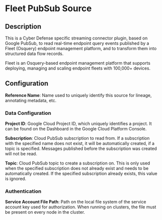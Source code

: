 
# Fleet PubSub Source

## Description
This is a Cyber Defense specific streaming connector plugin, based on Google PubSub, to read real-time
endpoint query events published by a Fleet (Osquery) endpoint management platform, and to transform them 
into structured data flow records.

Fleet is an Osquery-based endpoint management platform that supports deploying, managing and scaling
endpoint fleets with 100,000+ devices.

## Configuration
**Reference Name**: Name used to uniquely identify this source for lineage, annotating metadata, etc.

### Data Configuration
**Project ID**: Google Cloud Project ID, which uniquely identifies a project. It can be found on the
Dashboard in the Google Cloud Platform Console.

**Subscription**: Cloud PubSub subscription to read from. If a subscription with the specified name
does not exist, it will be automatically created, if a topic is specified. Messages published before
the subscription was created will not be read.

**Topic**: Cloud PubSub topic to create a subscription on. This is only used when the specified
subscription does not already exist and needs to be automatically created. If the specified subscription
already exists, this value is ignored.

### Authentication
**Service Account File Path**: Path on the local file system of the service account key used for
authorization. When running on clusters, the file must be present on every node in the cluster.
